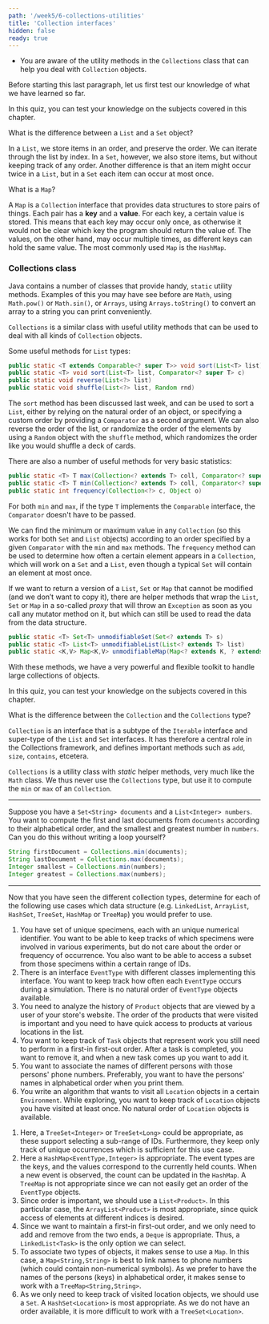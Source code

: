 ```yaml
---
path: '/week5/6-collections-utilities'
title: 'Collection interfaces'
hidden: false
ready: true
---
```


<text-box variant='learningObjectives' name='Learning Objectives'>

- You are aware of the utility methods in the `Collections` class that can help you deal with `Collection` objects.

</text-box>

Before starting this last paragraph, let us first test our knowledge of what we have learned so far.

<Exercise title="Test your knowledge">

In this quiz, you can test your knowledge on the subjects covered in this chapter.

What is the difference between a `List` and a `Set` object?

<Solution>

In a `List`, we store items in an order, and preserve the order. We can iterate through the list by index. In a `Set`, however, we also store items, but without keeping track of any order.
Another difference is that an item might occur twice in a `List`, but in a `Set` each item can occur at most once.

</Solution>

What is a `Map`?

<Solution>

A `Map` is a `Collection` interface that provides data structures to store pairs of things. Each pair has a **key** and a **value**. For each key, a certain value is stored. This means that each key may occur only once, as otherwise it would not be clear which key the program should return the value of.
The values, on the other hand, may occur multiple times, as different keys can hold the same value.
The most commonly used `Map` is the `HashMap`.

</Solution>

</Exercise>

### Collections class

Java contains a number of classes that provide handy, `static` utility methods. Examples of this you may have see before are
`Math`, using `Math.pow()` or `Math.sin()`, or `Arrays`, using `Arrays.toString()` to convert an array to a string you can
print conveniently.

`Collections` is a similar class with useful utility methods that can be used to deal with all kinds of `Collection` objects.

Some useful methods for `List` types:

```java
public static <T extends Comparable<? super T>> void sort(List<T> list)
public static <T> void sort(List<T> list, Comparator<? super T> c)
public static void reverse(List<?> list)
public static void shuffle(List<?> list, Random rnd)
```

The `sort` method has been discussed last week, and can be used to sort a `List`,
either by relying on the natural order of an object, or specifying a custom order
by providing a `Comparator` as a second argument. We can also reverse the order of
the list, or randomize the order of the elements by using a `Random` object with
the `shuffle` method, which randomizes the order like you would shuffle a deck of
cards.

There are also a number of useful methods for very basic statistics:

```java
public static <T> T max(Collection<? extends T> coll, Comparator<? super T> comp)
public static <T> T min(Collection<? extends T> coll, Comparator<? super T> comp)
public static int frequency(Collection<?> c, Object o)
```

For both `min` and `max`, if the type `T` implements the `Comparable` interface, the `Comparator` doesn't have to be passed.

We can find the minimum or maximum value in any `Collection` (so this works for
both `Set` and `List` objects) according to an order specified by a given `Comparator`
with the `min` and `max` methods. The `frequency` method can be used to determine
how often a certain element appears in a `Collection`, which will work on a `Set`
and a `List`, even though a typical `Set` will contain an element at most once.

If we want to return a version of a `List`, `Set` or `Map` that cannot be modified (and we don’t want to copy it),
there are helper methods that wrap the `List`, `Set` or `Map` in a so-called *proxy* that will
throw an `Exception` as soon as you call any mutator method on it, but which can still be used
to read the data from the data structure.

```java
public static <T> Set<T> unmodifiableSet(Set<? extends T> s)
public static <T> List<T> unmodifiableList(List<? extends T> list)
public static <K,V> Map<K,V> unmodifiableMap(Map<? extends K, ? extends V> m)
```

With these methods, we have a very powerful and flexible toolkit to handle large collections
of objects.


<Exercise title="Test your knowledge">

In this quiz, you can test your knowledge on the subjects covered in this chapter.

What is the difference between the `Collection` and the `Collections` type?

<Solution>

`Collection` is an interface that is a subtype of the `Iterable` interface and super-type
of the `List` and `Set` interfaces. It has therefore a central role in the Collections
framework, and defines important methods such as `add`, `size`, `contains`, etcetera.

`Collections` is a utility class with *static* helper methods, very much like the `Math`
class. We thus never use the `Collections` type, but use it to compute the `min` or `max`
of an `Collection`.

</Solution>

---

Suppose you have a `Set<String> documents` and a `List<Integer> numbers`. You want to compute
the first and last documents from `documents` according to their alphabetical order, and the
smallest and greatest number in `numbers`. Can you do this without writing a loop yourself?

<Solution>

```java
String firstDocument = Collections.min(documents);
String lastDocument = Collections.max(documents);
Integer smallest = Collections.min(numbers);
Integer greatest = Collections.max(numbers);
```

</Solution>

---

Now that you have seen the different collection types, determine for each of the following use cases
which data structure (e.g. `LinkedList`, `ArrayList`, `HashSet`, `TreeSet`, `HashMap` or `TreeMap`)
you would prefer to use.

1. You have set of unique specimens, each with an unique numerical identifier. You want to be able to keep tracks of which specimens were involved in various experiments, but do not care about the order or frequency of occurrence. You also want to be able to access a subset from those specimens within a certain range of IDs.
2. There is an interface `EventType` with different classes implementing this interface. You want to keep track how often each `EventType` occurs during a simulation. There is no natural order of `EventType` objects available.
3. You need to analyze the history of `Product` objects that are viewed by a user of your store's website. The order of the products that were visited is important and you need to have quick access to products at various locations in the list.
4. You want to keep track of `Task` objects that represent work you still need to perform in a first-in first-out order. After a task is completed, you want to remove it, and when a new task comes up you want to add it.
5. You want to associate the names of different persons with those persons' phone numbers. Preferably, you want to have the persons' names in alphabetical order when you print them.
6. You write an algorithm that wants to visit all `Location` objects in a certain `Environment`. While exploring, you want to keep track of `Location` objects you have visited at least once. No natural order of `Location` objects is available.

<Solution>

1. Here, a `TreeSet<Integer>` or `TreeSet<Long>` could be appropriate, as these support selecting a sub-range of IDs. Furthermore, they keep only track of unique occurrences which is sufficient for this use case.
2. Here a `HashMap<EventType,Integer>` is appropriate. The event types are the keys, and the values correspond to the currently held counts. When a new event is observed, the count can be updated in the `HashMap`. A `TreeMap` is not appropriate since we can not easily get an order of the `EventType` objects.
3. Since order is important, we should use a `List<Product>`. In this particular case, the `ArrayList<Product>` is most appropriate, since quick access of elements at different indices is desired.
4. Since we want to maintain a first-in first-out order, and we only need to add and remove from the two ends, a `Deque` is appropriate. Thus, a `LinkedList<Task>` is the only option we can select.
5. To associate two types of objects, it makes sense to use a `Map`. In this case, a `Map<String,String>` is best to link names to phone numbers (which could contain non-numerical symbols). As we prefer to have the names of the persons (keys) in alphabetical order, it makes sense to work with a `TreeMap<String,String>`.
6. As we only need to keep track of visited location objects, we should use a `Set`. A `HashSet<Location>` is most appropriate. As we do not have an order available, it is more difficult to work with a `TreeSet<Location>`.

</Solution>

</Exercise>
